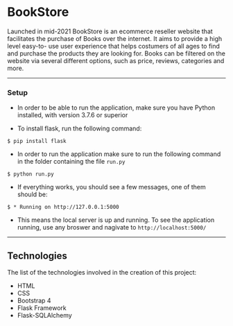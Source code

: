 # BookStore

Launched in mid-2021 BookStore is an ecommerce reseller website that facilitates the purchase of Books over the internet. It aims to provide a high level easy-to- use user experience that helps costumers of all ages to find and purchase the products they are looking for. Books can be filtered on the website via several different options, such as price, reviews, categories and more.

---

### Setup

- In order to be able to run the application, make sure you have Python installed, with version 3.7.6 or superior

- To install flask, run the following command:

```shell
$ pip install flask
```

- In order to run the application make sure to run the following command in the folder containing the file `run.py`

```shell
$ python run.py
```

- If everything works, you should see a few messages, one of them should be:

```shell
$ * Running on http://127.0.0.1:5000
```

- This means the local server is up and running. To see the application running, use any broswer and nagivate to `http://localhost:5000/`
---

## Technologies

The list of the technologies involved in the creation of this project:

- HTML
- CSS
- Bootstrap 4
- Flask Framework
- Flask-SQLAlchemy
